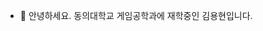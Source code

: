 - 👋 안녕하세요. 동의대학교 게임공학과에 재학중인 김용현입니다.


<!---
Kimchatdol/YoungHyun is a ✨ special ✨ repository because its `README.md` (this file) appears on your GitHub profile.
You can click the Preview link to take a look at your changes.
--->
